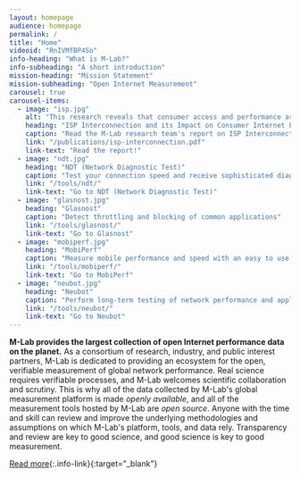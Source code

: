 ```yaml
---
layout: homepage
audience: homepage
permalink: /
title: "Home"
videoid: "RnIVMfBP4So"
info-heading: "What is M-Lab?"
info-subheading: "A short introduction"
mission-heading: "Mission Statement"
mission-subheading: "Open Internet Measurement"
carousel: true
carousel-items:
  - image: "isp.jpg"
    alt: "This research reveals that consumer access and performance are directly affected by the business relationships between interconnecting Internet Service Providers (ISPs)."
    heading: "ISP Interconnection and its Impact on Consumer Internet Performance"
    caption: "Read the M-Lab research team's report on ISP Interconnection pointing to consumer harm."
    link: "/publications/isp-interconnection.pdf"
    link-text: "Read the report!"
  - image: "ndt.jpg"
    heading: "NDT (Network Diagnostic Test)"
    caption: "Test your connection speed and receive sophisticated diagnosis of problems limiting performance"
    link: "/tools/ndt/"
    link-text: "Go to NDT (Network Diagnostic Test)"
  - image: "glasnost.jpg"
    heading: "Glasnost"
    caption: "Detect throttling and blocking of common applications"
    link: "/tools/glasnost/"
    link-text: "Go to Glasnost"
  - image: "mobiperf.jpg"
    heading: "MobiPerf"
    caption: "Measure mobile performance and speed with an easy to use application"
    link: "/tools/mobiperf/"
    link-text: "Go to MobiPerf"
  - image: "neubot.jpg"
    heading: "Neubot"
    caption: "Perform long-term testing of network performance and application-specific traffic throttling"
    link: "/tools/neubot/"
    link-text: "Go to Neubot"
---
```


**M-Lab provides the largest collection of open Internet performance data on the planet.** As a consortium of research, industry, and public interest partners, M-Lab is dedicated to providing an ecosystem for the open, verifiable measurement of global network performance. Real science requires verifiable processes, and M-Lab welcomes scientific collaboration and scrutiny. This is why all of the data collected by M-Lab's global measurement platform is made *openly available*, and all of the measurement tools hosted by M-Lab are *open source*. Anyone with the time and skill can review and improve the underlying methodologies and assumptions on which M-Lab's platform, tools, and data rely. Transparency and review are key to good science, and good science is key to good measurement.

[Read more](/about/){:.info-link}{:target="_blank"}
